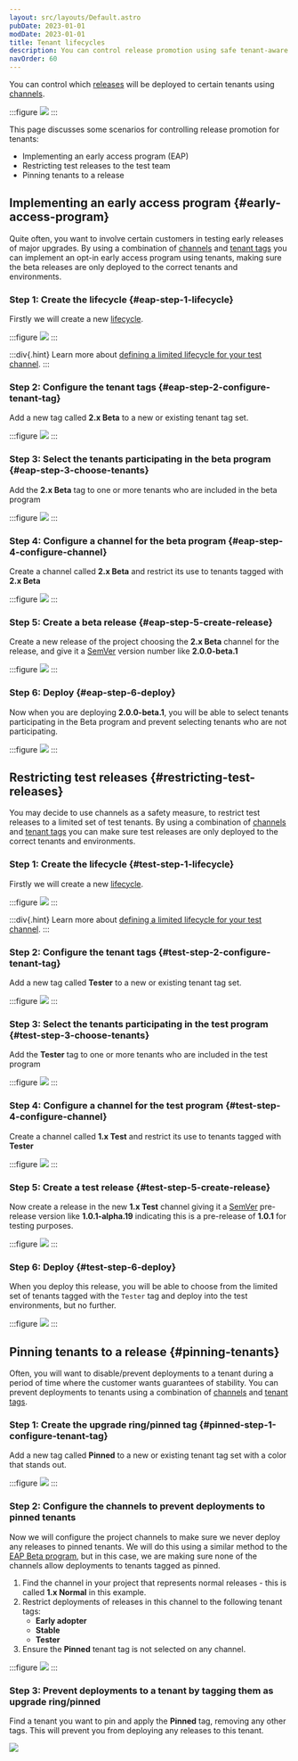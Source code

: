 ```yaml
---
layout: src/layouts/Default.astro
pubDate: 2023-01-01
modDate: 2023-01-01
title: Tenant lifecycles
description: You can control release promotion using safe tenant-aware lifecycles.
navOrder: 60
---
```


You can control which [releases](/docs/releases/) will be deployed to certain tenants using [channels](/docs/releases/channels).

:::figure
![](/docs/tenants/images/channel-restrict-by-tenant.png)
:::

This page discusses some scenarios for controlling release promotion for tenants:

- Implementing an early access program (EAP)
- Restricting test releases to the test team
- Pinning tenants to a release

## Implementing an early access program {#early-access-program}

Quite often, you want to involve certain customers in testing early releases of major upgrades. By using a combination of [channels](/docs/releases/channels/) and [tenant tags](/docs/tenants/tenant-tags) you can implement an opt-in early access program using tenants, making sure the beta releases are only deployed to the correct tenants and environments.

### Step 1: Create the lifecycle {#eap-step-1-lifecycle}

Firstly we will create a new [lifecycle](/docs/releases/lifecycles).

:::figure
![](/docs/tenants/images/multi-tenant-limited-lifecycle.png)
:::

:::div{.hint}
Learn more about [defining a limited lifecycle for your test channel](/docs/releases/channels).
:::

### Step 2: Configure the tenant tags {#eap-step-2-configure-tenant-tag}

Add a new tag called **2.x Beta** to a new or existing tenant tag set.

:::figure
![](/docs/tenants/images/multi-tenant-beta-tenant-tags.png)
:::

### Step 3: Select the tenants participating in the beta program {#eap-step-3-choose-tenants}

Add the **2.x Beta** tag to one or more tenants who are included in the beta program

:::figure
![](/docs/tenants/images/multi-tenant-beta-tester.png)
:::

### Step 4: Configure a channel for the beta program {#eap-step-4-configure-channel}

Create a channel called **2.x Beta** and restrict its use to tenants tagged with **2.x Beta**

:::figure
![](/docs/tenants/images/multi-tenant-beta-channel.png)
:::

### Step 5: Create a beta release {#eap-step-5-create-release}

Create a new release of the project choosing the **2.x Beta** channel for the release, and give it a [SemVer](http://semver.org/) version number like **2.0.0-beta.1**

:::figure
![](/docs/tenants/images/multi-tenant-create-beta-release.png)
:::

### Step 6: Deploy {#eap-step-6-deploy}

Now when you are deploying **2.0.0-beta.1**, you will be able to select tenants participating in the Beta program and prevent selecting tenants who are not participating.

:::figure
![](/docs/tenants/images/multi-tenant-deploy-beta-tenants.png)
:::

## Restricting test releases {#restricting-test-releases}

You may decide to use channels as a safety measure, to restrict test releases to a limited set of test tenants. By using a combination of [channels](/docs/releases/channels/) and [tenant tags](/docs/tenants/tenant-tags) you can make sure test releases are only deployed to the correct tenants and environments.

### Step 1: Create the lifecycle {#test-step-1-lifecycle}

Firstly we will create a new [lifecycle](/docs/releases/lifecycles).

:::figure
![](/docs/tenants/images/multi-tenant-limited-lifecycle.png)
:::

:::div{.hint}
Learn more about [defining a limited lifecycle for your test channel](/docs/releases/channels).
:::

### Step 2: Configure the tenant tags {#test-step-2-configure-tenant-tag}

Add a new tag called **Tester** to a new or existing tenant tag set.

:::figure
![](/docs/tenants/images/multi-tenant-tester-tenant-tags.png)
:::

### Step 3: Select the tenants participating in the test program {#test-step-3-choose-tenants}

Add the **Tester** tag to one or more tenants who are included in the test program

:::figure
![](/docs/tenants/images/multi-tenant-tester.png)
:::

### Step 4: Configure a channel for the test program {#test-step-4-configure-channel}

Create a channel called **1.x Test** and restrict its use to tenants tagged with **Tester**

:::figure
![](/docs/tenants/images/multi-tenant-test-channel.png)
:::

### Step 5: Create a test release {#test-step-5-create-release}

Now create a release in the new **1.x Test** channel giving it a [SemVer](http://semver.org/) pre-release version like **1.0.1-alpha.19** indicating this is a pre-release of **1.0.1** for testing purposes.

:::figure
![](/docs/tenants/images/multi-tenant-create-test-release.png)
:::

### Step 6: Deploy {#test-step-6-deploy}

When you deploy this release, you will be able to choose from the limited set of tenants tagged with the `Tester` tag and deploy into the test environments, but no further.

:::figure
![](/docs/tenants/images/multi-tenant-deploy-test-tenants.png)
:::

## Pinning tenants to a release {#pinning-tenants}

Often, you will want to disable/prevent deployments to a tenant during a period of time where the customer wants guarantees of stability. You can prevent deployments to tenants using a combination of [channels](/docs/releases/channels/) and [tenant tags](/docs/tenants/tenant-tags).

### Step 1: Create the upgrade ring/pinned tag {#pinned-step-1-configure-tenant-tag}

Add a new tag called **Pinned** to a new or existing tenant tag set with a color that stands out.

:::figure
![](/docs/tenants/images/multi-tenant-upgrade-ring-pinned.png)
:::

### Step 2: Configure the channels to prevent deployments to pinned tenants

Now we will configure the project channels to make sure we never deploy any releases to pinned tenants. We will do this using a similar method to the [EAP Beta program](#early-access-program), but in this case, we are making sure none of the channels allow deployments to tenants tagged as pinned.

1. Find the channel in your project that represents normal releases - this is called **1.x Normal** in this example.
1. Restrict deployments of releases in this channel to the following tenant tags: 
    - **Early adopter**
    - **Stable**
    - **Tester**
1. Ensure the **Pinned** tenant tag is not selected on any channel.

:::figure
![](/docs/tenants/images/multi-tenant-pinned-tenants.png)
:::

### Step 3: Prevent deployments to a tenant by tagging them as upgrade ring/pinned

Find a tenant you want to pin and apply the **Pinned** tag, removing any other tags. This will prevent you from deploying any releases to this tenant.

![](/docs/tenants/images/multi-tenant-pinned-tenant-upgrade-ring.png)